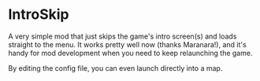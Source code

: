 # IntroSkip
A very simple mod that just skips the game's intro screen(s) and loads straight to the menu.
It works pretty well now (thanks Maranara!), and it's handy for mod development when you need to keep relaunching the game.

By editing the config file, you can even launch directly into a map.
